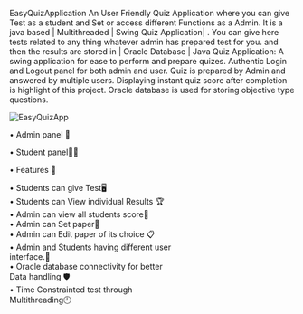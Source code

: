 EasyQuizApplication
An User Friendly Quiz Application where you can give Test as a student and Set or access different Functions as a Admin.
It is a java based | Multithreaded | Swing Quiz Application| . You can give here tests related to any thing whatever 
admin has prepared test for you. and then the results are stored in | Oracle Database | 
Java Quiz Application: A swing application for ease to perform and prepare quizes. 
Authentic Login and Logout panel for both admin and user. Quiz is prepared by Admin and answered by multiple users.
Displaying instant quiz score after completion is highlight of this project. Oracle database is used for storing objective type questions.

![EasyQuizApp](https://media.giphy.com/media/sfGlfucyRNM1kqGkBK/giphy.gif)

 • Admin panel 👤
 
 
 • Student panel👨‍🏫
 

 • Features 🛑
 
 
 • Students can give Test🖥️ <br>
 • Students can View individual Results 🏆 <br>
 • Admin can view all students score👥 <br>
 • Admin can Set paper📄<br>
 • Admin can Edit paper of its choice 📋<br>
 • Admin and Students having different user     
    interface.🔐<br>
 • Oracle database connectivity for better   
    Data handling 🛡️ <br>
 • Time Constrainted test through  
    Multithreading🕘<br>
    
    
